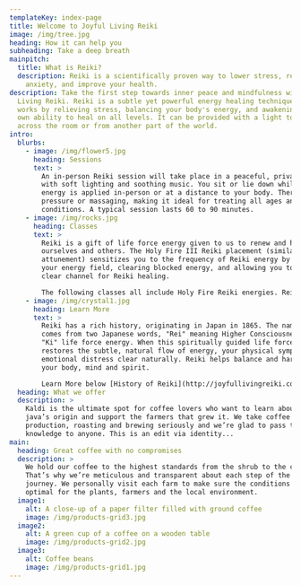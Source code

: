 ```yaml
---
templateKey: index-page
title: Welcome to Joyful Living Reiki
image: /img/tree.jpg
heading: How it can help you
subheading: Take a deep breath
mainpitch:
  title: What is Reiki?
  description: Reiki is a scientifically proven way to lower stress, relieve pain,
    anxiety, and improve your health.
description: Take the first step towards inner peace and mindfulness with Joyful
  Living Reiki. Reiki is a subtle yet powerful energy healing technique. It
  works by relieving stress, balancing your body's energy, and awakening your
  own ability to heal on all levels. It can be provided with a light touch, from
  across the room or from another part of the world.
intro:
  blurbs:
    - image: /img/flower5.jpg
      heading: Sessions
      text: >
        An in-person Reiki session will take place in a peaceful, private space
        with soft lighting and soothing music. You sit or lie down while Reiki
        energy is applied in-person or at a distance to your body. There is no
        pressure or massaging, making it ideal for treating all ages and
        conditions. A typical session lasts 60 to 90 minutes.
    - image: /img/rocks.jpg
      heading: Classes
      text: >
        Reiki is a gift of life force energy given to us to renew and heal
        ourselves and others. The Holy Fire III Reiki placement (similar to an
        attunement) sensitizes you to the frequency of Reiki energy by opening
        your energy field, clearing blocked energy, and allowing you to become a
        clear channel for Reiki healing.

        The following classes all include Holy Fire Reiki energies. Reiki energy is constantly evolving and Holy Fire III is one of the most recent forms. It is both powerful and gentle. It is noticeably refined and provides purification, healing, and guidance. It carries a very high vibration, which improves your connection to universal energy and unconditional love.  
    - image: /img/crystal1.jpg
      heading: Learn More
      text: >
        Reiki has a rich history, originating in Japan in 1865. The name Reiki
        comes from two Japanese words, "Rei" meaning Higher Consciousness, and
        "Ki" life force energy. When this spiritually guided life force energy
        restores the subtle, natural flow of energy, your physical symptoms and
        emotional distress clear naturally. Reiki helps balance and harmonize
        your body, mind and spirit.

        Learn More below [History of Reiki](http://joyfullivingreiki.com/tp70/page.asp?ID=342889)
  heading: What we offer
  description: >
    Kaldi is the ultimate spot for coffee lovers who want to learn about their
    java’s origin and support the farmers that grew it. We take coffee
    production, roasting and brewing seriously and we’re glad to pass that
    knowledge to anyone. This is an edit via identity...
main:
  heading: Great coffee with no compromises
  description: >
    We hold our coffee to the highest standards from the shrub to the cup.
    That’s why we’re meticulous and transparent about each step of the coffee’s
    journey. We personally visit each farm to make sure the conditions are
    optimal for the plants, farmers and the local environment.
  image1:
    alt: A close-up of a paper filter filled with ground coffee
    image: /img/products-grid3.jpg
  image2:
    alt: A green cup of a coffee on a wooden table
    image: /img/products-grid2.jpg
  image3:
    alt: Coffee beans
    image: /img/products-grid1.jpg
---
```

